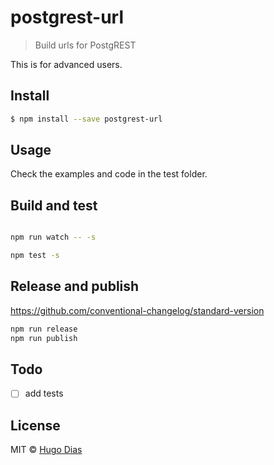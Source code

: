 # postgrest-url 
> Build urls for PostgREST

This is for advanced users.


## Install

```sh
$ npm install --save postgrest-url
```

## Usage
Check the examples and code in the test folder.

## Build and test
```sh

npm run watch -- -s

npm test -s
```

## Release and publish
https://github.com/conventional-changelog/standard-version

```sh
npm run release
npm run publish
```

## Todo
- [ ] add tests

## License

MIT © [Hugo Dias](http://hugodias.me)
